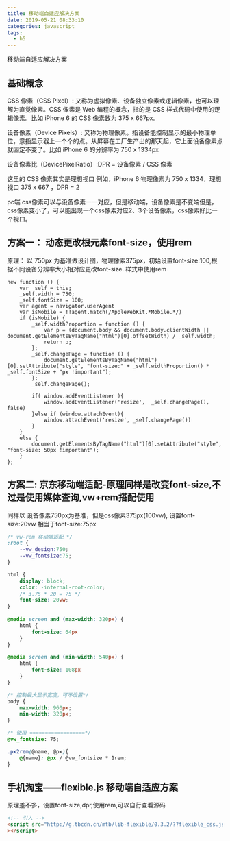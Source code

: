 ```yaml
---
title: 移动端自适应解决方案
date: 2019-05-21 08:33:10
categories: javascript
tags:
  - h5
---
```


移动端自适应解决方案

<!-- more -->
## 基础概念

CSS 像素（CSS Pixel）:
又称为虚拟像素、设备独立像素或逻辑像素，也可以理解为直觉像素。CSS 像素是 Web 编程的概念，指的是 CSS 样式代码中使用的逻辑像素。比如 iPhone 6 的 CSS 像素数为 375 x 667px。

设备像素（Device Pixels）:
又称为物理像素。指设备能控制显示的最小物理单位，意指显示器上一个个的点。从屏幕在工厂生产出的那天起，它上面设备像素点就固定不变了。比如 iPhone 6 的分辨率为 750 x 1334px

设备像素比（DevicePixelRatio）:DPR = 设备像素 / CSS 像素

这里的 CSS 像素其实是理想视口
例如，iPhone 6 物理像素为 750 x 1334，理想视口 375 x 667 ，DPR = 2

pc端 css像素可以与设备像素一一对应，但是移动端，设备像素是不变端但是，css像素变小了，可以能出现一个css像素对应2、3个设备像素，css像素好比一个视口。


## 方案一： 动态更改根元素font-size，使用rem

原理： 以 750px 为基准做设计图，物理像素375px，初始设置font-size:100,根据不同设备分辨率大小相对应更改font-size. 样式中使用rem

```
new function () {
    var _self = this;
    _self.width = 750; 
    _self.fontSize = 100; 
    var agent = navigator.userAgent
    var isMobile = !!agent.match(/AppleWebKit.*Mobile.*/)
    if (isMobile) {
        _self.widthProportion = function () {
            var p = (document.body && document.body.clientWidth || document.getElementsByTagName("html")[0].offsetWidth) / _self.width;
            return p;
        };
        _self.changePage = function () {
            document.getElementsByTagName("html")[0].setAttribute("style", "font-size:" + _self.widthProportion() * _self.fontSize + "px !important");
        };
        _self.changePage();
    
        if( window.addEventListener ){
            window.addEventListener('resize',  _self.changePage(), false)
        }else if (window.attachEvent){
            window.attachEvent('resize', _self.changePage())
        }
    } 
    else {
        document.getElementsByTagName("html")[0].setAttribute("style", "font-size: 50px !important");
    }
};
```

## 方案二: 京东移动端适配-原理同样是改变font-size,不过是使用媒体查询,vw+rem搭配使用

同样以 设备像素750px为基准，但是css像素375px(100vw), 设置font-size:20vw 相当于font-size:75px

```css
/* vw-rem 移动端适配 */
:root {
    --vw_design:750;
    --vw_fontsize:75;
}

html {
    display: block;
    color: -internal-root-color;
    /* 3.75 * 20 = 75 */
    font-size: 20vw; 
}
    
@media screen and (max-width: 320px) {
    html {
        font-size: 64px
    }
}

@media screen and (min-width: 540px) {
    html {
        font-size: 108px
    }
}

/* 控制最大显示宽度，可不设置*/
body {
    max-width: 960px;
    min-width: 320px;
}

```

```css
/* 使用 ==================*/
@vw_fontsize: 75;

.px2rem(@name, @px){
    @{name}: @px / @vw_fontsize * 1rem;
}
```

## 手机淘宝——flexible.js 移动端自适应方案
原理差不多，设置font-size,dpr,使用rem,可以自行查看源码

```html
<!-- 引入 -->
<script src="http://g.tbcdn.cn/mtb/lib-flexible/0.3.2/??flexible_css.js,flexible.js"
></script>
```